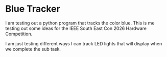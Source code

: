 # Blue Tracker

I am testing out a python program that tracks the color blue. This is me testing out some ideas for the IEEE South East Con 2026 Hardware Competition.

I am just testing different ways I can track LED lights that will display when we complete the sub task.

